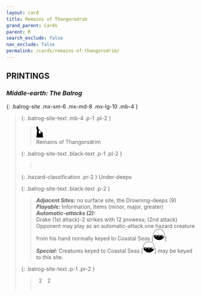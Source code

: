```yaml
---
layout: card
title: Remains of Thangorodrim
grand_parent: Cards
parent: R
search_exclude: false
nav_exclude: false
permalink: /cards/remains-of-thangorodrim/
---
```


## PRINTINGS


### _Middle-earth: The Balrog_

{: .balrog-site .mx-sm-6 .mx-md-8 .mx-lg-10 .mb-4 }
> {: .balrog-site-text .mb-4 .p-1 .pl-2 }
> > <div class="card-mp"><img src="/assets/images/ruinlair.svg"></div>
> > <div class="card-name">Remains of Thangorodrim</div>
>
> {: .balrog-site-text .black-text .p-1 .pl-2 }
> > &nbsp;
>
> {: .hazard-classification .pr-2 }
> Under-deeps
>
> {: .balrog-site-text .black-text .p-2 }
> > _**Adjacent Sites:**_ no surface site, the Drowning-deeps (9) <br>_**Playable:**_ Information, Items (minor, major, greater) <br>_**Automatic-attacks (2):**_<br>  Drake (1st attack)-2 strikes with 12 prowess; (2nd attack) Opponent may play as an automatic-attack one hazard creature from his hand normally keyed to Coastal Seas \[![](/assets/images/coastalsea.svg)] <br>_**Special:**_ Creatures keyed to Coastal Seas \[![](/assets/images/coastalsea.svg)] may be keyed to this site. 
> 
> {: .balrog-site-text .p-1 .pr-2 }
> > <div class="hero-site-draw"><span class="minion-you-draw">&ensp;2&ensp;</span><span class="minion-opp-draw">&ensp;2&ensp;</span></div>
> > <div class="card-corruption">&nbsp;</div>
